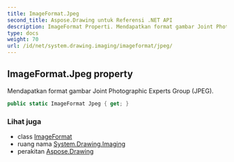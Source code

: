 ```yaml
---
title: ImageFormat.Jpeg
second_title: Aspose.Drawing untuk Referensi .NET API
description: ImageFormat Properti. Mendapatkan format gambar Joint Photographic Experts Group JPEG.
type: docs
weight: 70
url: /id/net/system.drawing.imaging/imageformat/jpeg/
---
```

## ImageFormat.Jpeg property

Mendapatkan format gambar Joint Photographic Experts Group (JPEG).

```csharp
public static ImageFormat Jpeg { get; }
```

### Lihat juga

* class [ImageFormat](../)
* ruang nama [System.Drawing.Imaging](../../imageformat/)
* perakitan [Aspose.Drawing](../../../)


